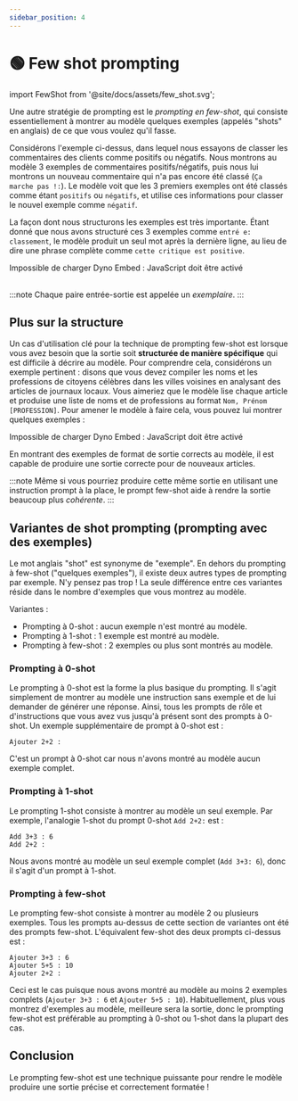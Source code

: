 ```yaml
---
sidebar_position: 4
---
```


# 🟢 Few shot prompting

import FewShot from '@site/docs/assets/few_shot.svg';

<div style={{textAlign: 'center'}}>
  <FewShot style={{width:"800px",height:"300px",verticalAlign:"top"}}/>
</div>

Une autre stratégie de prompting est le _prompting en few-shot_, qui consiste essentiellement à montrer au modèle quelques exemples (appelés "shots" en anglais) de ce que vous voulez qu'il fasse.

Considérons l'exemple ci-dessus, dans lequel nous essayons de classer les commentaires des clients comme positifs ou négatifs. Nous montrons au modèle 3 exemples de commentaires positifs/négatifs, puis nous lui montrons un nouveau commentaire qui n'a pas encore été classé (`Ça marche pas !:`). Le modèle voit que les 3 premiers exemples ont été classés comme étant `positifs` ou `négatifs`, et utilise ces informations pour classer le nouvel exemple comme `négatif`.

La façon dont nous structurons les exemples est très importante. Étant donné que nous avons structuré ces 3 exemples comme `entré e: classement`, le modèle produit un seul mot après la dernière ligne, au lieu de dire une phrase complète comme `cette critique est positive`.

<div trydyno-embed="" openai-model="text-davinci-003" initial-prompt="Super produit, 10/10 : positif\nN'a pas très bien fonctionné : négatif\nSuper utile, ça en vaut la peine : positif\nÇa ne fonctionne pas ! :" initial-response="negatif" max-tokens="256" box-rows="5" model-temp="0.0" top-p="0">
    <noscript>Impossible de charger Dyno Embed : JavaScript doit être activé</noscript>
</div>

<br/>

:::note
Chaque paire entrée-sortie est appelée un _exemplaire_.
:::

## Plus sur la structure

Un cas d'utilisation clé pour la technique de prompting few-shot est lorsque vous avez besoin que la sortie soit **structurée de manière spécifique** qui est difficile à décrire au modèle. Pour comprendre cela, considérons un exemple pertinent : disons que vous devez compiler les noms et les professions de citoyens célèbres dans les villes voisines en analysant des articles de journaux locaux. Vous aimeriez que le modèle lise chaque article et produise une liste de noms et de professions au format `Nom, Prénom [PROFESSION]`. Pour amener le modèle à faire cela, vous pouvez lui montrer quelques exemples :

<div trydyno-embed="" openai-model="text-davinci-003" initial-prompt="Dans la ville animée de Emerald Hills, un groupe diversifié de personnes a marqué son empreinte. Sarah Martinez, une infirmière dévouée, était connue pour ses soins compatissants à l'hôpital local. David Thompson, un ingénieur logiciel innovant, travaillait sans relâche sur des projets révolutionnaires qui allaient transformer l'industrie technologique. Pendant ce temps, Emily Nakamura, une artiste et muraliste talentueuse, a peint des pièces vibrantes et provocantes qui ont orné les murs des bâtiments et des galeries. Enfin, Michael O'Connell, un entrepreneur ambitieux, a ouvert un café unique et écologique qui est rapidement devenu le lieu de rencontre préféré de la ville. Chacune de ces personnes a contribué à la riche tapisserie de la communauté d'Emerald Hills.\n1. Sarah Martinez [INFIRMIÈRE]\n2. David Thompson [INGÉNIEUR LOGICIEL]\n3. Emily Nakamura [ARTISTE]\n4. Michael O'Connell [ENTREPRENEUR]\n\nAu cœur de la ville, le chef Oliver Hamilton a transformé la scène culinaire avec son restaurant de la ferme à la table, Green Plate. La dédication d'Oliver à la recherche de produits locaux et biologiques a valu à l'établissement des critiques élogieuses de la part des critiques gastronomiques et des habitants.\n\nJuste en bas de la rue, vous trouverez la bibliothèque Riverside Grove, où la bibliothécaire en chef Elizabeth Chen a travaillé avec diligence pour créer un espace accueillant et inclusif pour tous. Ses efforts pour élargir les offres de la bibliothèque et établir des programmes de lecture pour les enfants ont eu un impact significatif sur les taux de littératie de la ville.\n\nEn vous promenant dans la charmante place de la ville, vous serez captivé par les beaux muraux qui ornent les murs. Ces chefs-d'œuvre sont l'œuvre de l'artiste renommée, Isabella Torres, dont le talent pour capturer l'essence de Riverside Grove a donné vie à la ville.\n\nLes réalisations sportives de Riverside Grove méritent également d'être mentionnées, grâce à l'ancien nageur olympique devenu entraîneur, Marcus Jenkins. Marcus a utilisé son expérience et sa passion pour former les jeunes de la ville, menant l'équipe de natation Riverside Grove à plusieurs championnats régionaux.\n1. Oliver Hamilton [CHEF]\n2. Elizabeth Chen [BIBLIOTHÉCAIRE]\n3. Isabella Torres [ARTISTE]\n4. Marcus Jenkins [ENTRAÎNEUR]\n\nOak Valley, une charmante petite ville, abrite un remarquable trio d'individus dont les compétences et le dévouement ont laissé une empreinte durable sur la communauté.\n\nAu marché fermier animé de la ville, vous trouverez Laura Simmons, une passionnée d'agriculture biologique connue pour ses produits délicieux et cultivés de manière durable. Son dévouement à la promotion d'une alimentation saine a inspiré la ville à adopter un mode de vie plus éco-responsable.\n\nDans le centre communautaire d'Oak Valley, Kevin Alvarez, un instructeur de danse expérimenté, a apporté la joie du mouvement à des personnes de tous âges. Ses cours de danse inclusifs ont favorisé un sentiment d'unité et d'expression de soi parmi les résidents, enrichissant la scène artistique locale.\n\nEnfin, Rachel O'Connor, une bénévole infatigable, consacre son temps à diverses initiatives caritatives. Son engagement à améliorer la vie des autres a été essentiel dans la création d'un fort sentiment de communauté à Oak Valley.\n\nGrâce à leurs talents uniques et leur dévouement indéfectible, Laura, Kevin et Rachel se sont inscrits dans le tissu d'Oak Valley, contribuant à créer une petite ville dynamique et prospère." initial-response="1. Laura Simmons [AGRICULTRICE]\n2. Kevin Alvarez [INSTRUCTEUR DE DANSE]\n3. Rachel O'Connor [BÉNÉVOLE]" max-tokens="616" box-rows="20" model-temp="0" top-p="0">
    <noscript>Impossible de charger Dyno Embed : JavaScript doit être activé</noscript>
</div>

En montrant des exemples de format de sortie corrects au modèle, il est capable de produire une sortie correcte pour de nouveaux articles.

:::note
Même si vous pourriez produire cette même sortie en utilisant une instruction prompt à la place, le prompt few-shot aide à rendre la sortie beaucoup plus _cohérente_.
:::

## Variantes de shot prompting (prompting avec des exemples)

Le mot anglais "shot" est synonyme de "exemple". En dehors du prompting à few-shot ("quelques exemples"), il existe deux autres types de prompting par exemple. N'y pensez pas trop ! La seule différence entre ces variantes réside dans le nombre d'exemples que vous montrez au modèle.

Variantes :

- Prompting à 0-shot : aucun exemple n'est montré au modèle.
- Prompting à 1-shot : 1 exemple est montré au modèle.
- Prompting à few-shot : 2 exemples ou plus sont montrés au modèle.

### Prompting à 0-shot

Le prompting à 0-shot est la forme la plus basique du prompting. Il s'agit simplement de montrer au modèle une instruction sans exemple et de lui demander de générer une réponse. Ainsi, tous les prompts de rôle et d'instructions que vous avez vus jusqu'à présent sont des prompts à 0-shot. Un exemple supplémentaire de prompt à 0-shot est :

```text
Ajouter 2+2 :
```

C'est un prompt à 0-shot car nous n'avons montré au modèle aucun exemple complet.

### Prompting à 1-shot

Le prompting 1-shot consiste à montrer au modèle un seul exemple. Par exemple, l'analogie 1-shot du prompt 0-shot `Add 2+2:` est :

```text
Add 3+3 : 6
Add 2+2 :
```

Nous avons montré au modèle un seul exemple complet (`Add 3+3: 6`), donc il s'agit d'un prompt à 1-shot.

### Prompting à few-shot

Le prompting few-shot consiste à montrer au modèle 2 ou plusieurs exemples. Tous les prompts au-dessus de cette section de variantes ont été des prompts few-shot. L'équivalent few-shot des deux prompts ci-dessus est :

```text
Ajouter 3+3 : 6
Ajouter 5+5 : 10
Ajouter 2+2 :
```

Ceci est le cas puisque nous avons montré au modèle au moins 2 exemples complets (`Ajouter 3+3 : 6` et `Ajouter 5+5 : 10`). Habituellement, plus vous montrez d'exemples au modèle, meilleure sera la sortie, donc le prompting few-shot est préférable au prompting à 0-shot ou 1-shot dans la plupart des cas.

## Conclusion

Le prompting few-shot est une technique puissante pour rendre le modèle produire une sortie précise et correctement formatée !
